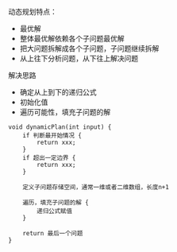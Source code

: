 动态规划特点：

* 最优解
* 整体最优解依赖各个子问题最优解
* 把大问题拆解成各个子问题，子问题继续拆解
* 从上往下分析问题，从下往上解决问题

解决思路

* 确定从上到下的递归公式
* 初始化值
* 遍历可能性，填充子问题的解

```
void dynamicPlan(int input) {
    if 判断最开始情况 {
        return xxx;
    }
    if 超出一定边界 {
        return xxx;
    }

    定义子问题存储空间，通常一维或者二维数组，长度n+1

    遍历，填充子问题的解 {
        递归公式赋值
    }

    return 最后一个问题
}
```